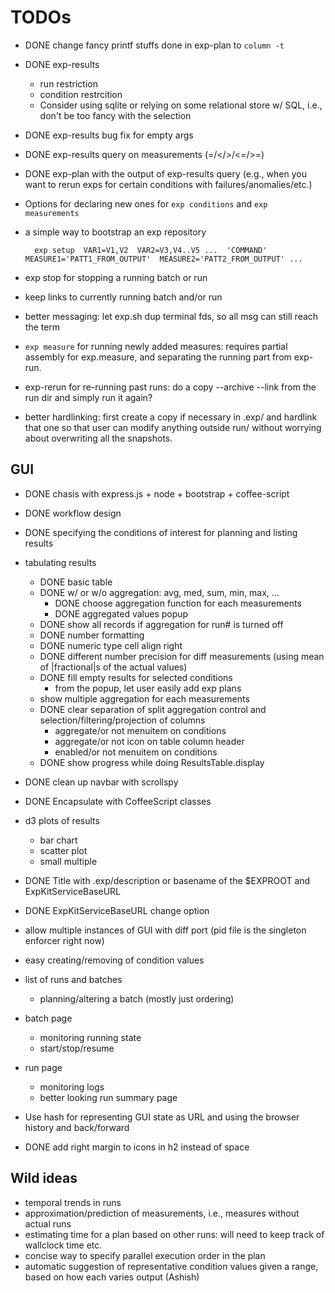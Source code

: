 # TODOs
* DONE change fancy printf stuffs done in exp-plan to `column -t`
* DONE exp-results
    * run restriction
    * condition restrcition
    * Consider using sqlite or relying on some relational store w/ SQL, i.e., don't be too fancy with the selection
* DONE exp-results bug fix for empty args
* DONE exp-results query on measurements (=/</>/<=/>=)
* DONE exp-plan with the output of exp-results query (e.g., when you want to rerun exps for certain conditions with failures/anomalies/etc.)

* Options for declaring new ones for `exp conditions` and `exp measurements`
* a simple way to bootstrap an exp repository

        exp setup  VAR1=V1,V2  VAR2=V3,V4..V5 ...  'COMMAND'  MEASURE1='PATT1_FROM_OUTPUT'  MEASURE2='PATT2_FROM_OUTPUT' ...

* exp stop for stopping a running batch or run
* keep links to currently running batch and/or run

* better messaging: let exp.sh dup terminal fds, so all msg can still reach the term

* `exp measure` for running newly added measures: requires partial assembly for exp.measure, and separating the running part from exp-run.
* exp-rerun for re-running past runs: do a copy --archive --link from the run dir and simply run it again?

* better hardlinking: first create a copy if necessary in .exp/ and hardlink that one so that user can modify anything outside run/ without worrying about overwriting all the snapshots.

## GUI
* DONE chasis with express.js + node + bootstrap + coffee-script
* DONE workflow design

* DONE specifying the conditions of interest for planning and listing results
* tabulating results
    * DONE basic table
    * DONE w/ or w/o aggregation: avg, med, sum, min, max, ...
        * DONE choose aggregation function for each measurements
        * DONE aggregated values popup
    * DONE show all records if aggregation for run# is turned off
    * DONE number formatting
    * DONE numeric type cell align right
    * DONE different number precision for diff measurements (using mean of |fractional|s of the actual values)
    * DONE fill empty results for selected conditions
        * from the popup, let user easily add exp plans
    * show multiple aggregation for each measurements
    * DONE clear separation of split aggregation control and selection/filtering/projection of columns
        * aggregate/or not menuitem on conditions
        * aggregate/or not icon on table column header
        * enabled/or not menuitem on conditions
    * DONE show progress while doing ResultsTable.display
* DONE clean up navbar with scrollspy
* DONE Encapsulate with CoffeeScript classes
* d3 plots of results
    * bar chart
    * scatter plot
    * small multiple

* DONE Title with .exp/description or basename of the $EXPROOT and ExpKitServiceBaseURL
* DONE ExpKitServiceBaseURL change option
* allow multiple instances of GUI with diff port (pid file is the singleton enforcer right now)

* easy creating/removing of condition values

* list of runs and batches
    * planning/altering a batch (mostly just ordering)
* batch page
    * monitoring running state
    * start/stop/resume
* run page
    * monitoring logs
    * better looking run summary page

* Use hash for representing GUI state as URL and using the browser history and back/forward

* DONE add right margin to icons in h2 instead of space

## Wild ideas
* temporal trends in runs
* approximation/prediction of measurements, i.e., measures without actual runs
* estimating time for a plan based on other runs: will need to keep track of
  wallclock time etc.
* concise way to specify parallel execution order in the plan
* automatic suggestion of representative condition values given a range, based
  on how each varies output (Ashish)

<!--
vim:undofile
map <D-CR>  <C-\><C-N>:!make -C ~/2012/Projects/ExpKit install PREFIX=~<CR>:!cd ~/2012/Study/Giraph-vs-Socialite/graph-benchmarks; exp gui stop; exp gui start &<CR>
-->

